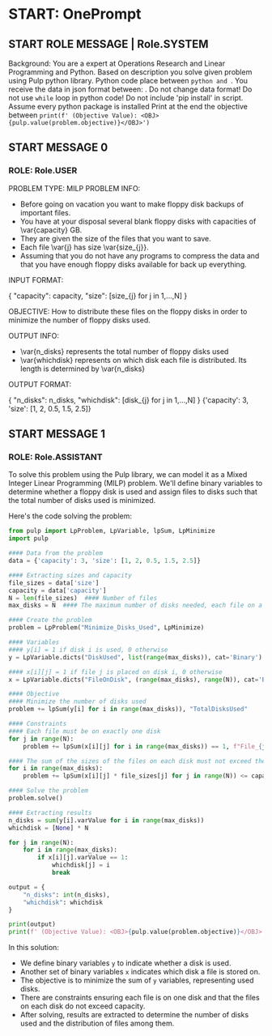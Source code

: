 # START: OnePrompt 
## START ROLE MESSAGE | Role.SYSTEM 
Background: You are a expert at Operations Research and Linear Programming and Python. Based on description you solve given problem using Pulp python library. Python code place between ```python and ```. You receive the data in json format between: <DATA></DATA>. Do not change data format! Do not use `while` loop in python code! Do not include 'pip install' in script. Assume every python package is installed Print at the end the objective between <OBJ></OBJ> `print(f' (Objective Value): <OBJ>{pulp.value(problem.objective)}</OBJ>')`  
## START MESSAGE 0 
### ROLE: Role.USER
<DESCRIPTION>
PROBLEM TYPE: MILP
PROBLEM INFO:

- Before going on vacation you want to make floppy disk backups of important files. 
- You have at your disposal several blank floppy disks with capacities of \var{capacity} GB. 
- They are given the size of the files that you want to save.
- Each file \var{j} has size \var{size_{j}}.
- Assuming that you do not have any programs to compress the data and that you have enough floppy disks available for back up everything.

INPUT FORMAT:

{
	"capacity": capacity,
	"size": [size_{j} for j in 1,...,N]
}

OBJECTIVE: How to distribute these files on the floppy disks in order to minimize the number of floppy disks used.

OUTPUT INFO:

- \var{n_disks} represents the total number of floppy disks used
- \var{whichdisk} represents on which disk each file is distributed. Its length is determined by \var{n_disks}

OUTPUT FORMAT:

{
	"n_disks": n_disks,
	"whichdisk": [disk_{j} for j in 1,...,N]
}
</DESCRIPTION>
<DATA>
{'capacity': 3, 'size': [1, 2, 0.5, 1.5, 2.5]}</DATA>


## START MESSAGE 1 
### ROLE: Role.ASSISTANT
To solve this problem using the Pulp library, we can model it as a Mixed Integer Linear Programming (MILP) problem. We'll define binary variables to determine whether a floppy disk is used and assign files to disks such that the total number of disks used is minimized.

Here's the code solving the problem:

```python
from pulp import LpProblem, LpVariable, lpSum, LpMinimize
import pulp

#### Data from the problem
data = {'capacity': 3, 'size': [1, 2, 0.5, 1.5, 2.5]}

#### Extracting sizes and capacity
file_sizes = data['size']
capacity = data['capacity']
N = len(file_sizes)  #### Number of files
max_disks = N  #### The maximum number of disks needed, each file on a separate disk

#### Create the problem
problem = LpProblem("Minimize_Disks_Used", LpMinimize)

#### Variables
#### y[i] = 1 if disk i is used, 0 otherwise
y = LpVariable.dicts("DiskUsed", list(range(max_disks)), cat='Binary')

#### x[i][j] = 1 if file j is placed on disk i, 0 otherwise
x = LpVariable.dicts("FileOnDisk", (range(max_disks), range(N)), cat='Binary')

#### Objective
#### Minimize the number of disks used
problem += lpSum(y[i] for i in range(max_disks)), "TotalDisksUsed"

#### Constraints
#### Each file must be on exactly one disk
for j in range(N):
    problem += lpSum(x[i][j] for i in range(max_disks)) == 1, f"File_{j}_On_One_Disk"

#### The sum of the sizes of the files on each disk must not exceed the disk's capacity
for i in range(max_disks):
    problem += lpSum(x[i][j] * file_sizes[j] for j in range(N)) <= capacity * y[i], f"Capacity_Constraint_Disk_{i}"

#### Solve the problem
problem.solve()

#### Extracting results
n_disks = sum(y[i].varValue for i in range(max_disks))
whichdisk = [None] * N

for j in range(N):
    for i in range(max_disks):
        if x[i][j].varValue == 1:
            whichdisk[j] = i
            break

output = {
    "n_disks": int(n_disks),
    "whichdisk": whichdisk
}

print(output)
print(f' (Objective Value): <OBJ>{pulp.value(problem.objective)}</OBJ>')
```

In this solution:
- We define binary variables `y` to indicate whether a disk is used.
- Another set of binary variables `x` indicates which disk a file is stored on.
- The objective is to minimize the sum of `y` variables, representing used disks.
- There are constraints ensuring each file is on one disk and that the files on each disk do not exceed capacity.
- After solving, results are extracted to determine the number of disks used and the distribution of files among them.

